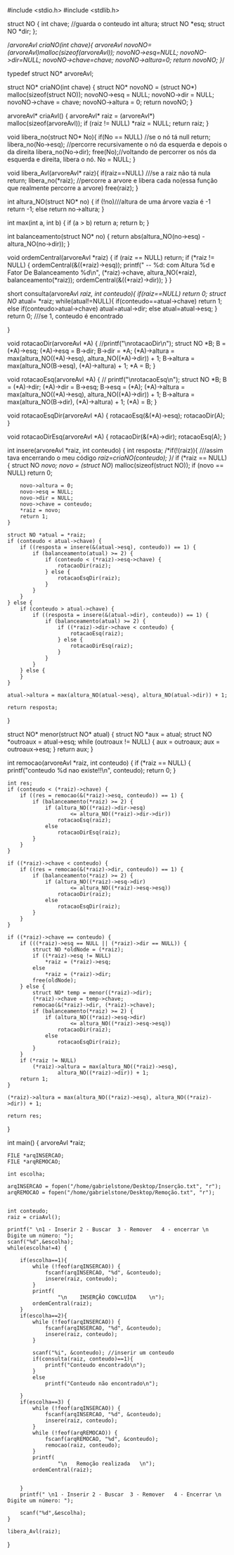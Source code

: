 #include <stdio.h>
#include <stdlib.h>

struct NO {
	int chave; //guarda o conteudo
	int altura;
	struct NO *esq;
	struct NO *dir;
};

/*arvoreAvl criaNO(int chave){
 arvoreAvl novoNO= (arvoreAvl)malloc(sizeof(arvoreAvl));
 novoNO->esq=NULL;
 novoNO->dir=NULL;
 novoNO->chave=chave;
 novoNO->altura=0;
 return novoNO;
 }*/

typedef struct NO* arvoreAvl;

struct NO* criaNO(int chave) {
	struct NO* novoNO = (struct NO*) malloc(sizeof(struct NO));
	novoNO->esq = NULL;
	novoNO->dir = NULL;
	novoNO->chave = chave;
	novoNO->altura = 0;
	return novoNO;
}

arvoreAvl* criaAvl() {
	arvoreAvl* raiz = (arvoreAvl*) malloc(sizeof(arvoreAvl));
	if (raiz != NULL)
		*raiz = NULL;
	return raiz;
}

void libera_no(struct NO* No){
	if(No == NULL) //se o nó tá null
		return;
	libera_no(No->esq); //percorre recursivamente o nó da esquerda e depois o da direita
	libera_no(No->dir);
	free(No);//voltando de percorrer os nós da esquerda e direita, libera o nó.
	No = NULL;
}

void libera_Avl(arvoreAvl* raiz){
	if(raiz==NULL) ///se a raiz não tá nula
		return;
	libera_no(*raiz); //percorre a arvore e libera cada no(essa função que realmente percorre a arvore)
	free(raiz);
}

int altura_NO(struct NO* no) {
	if (!no)///altura de uma árvore vazia é -1
		return -1;
	else
		return no->altura;
}

int max(int a, int b) {
	if (a > b)
		return a;
	return b;
}

int balanceamento(struct NO* no) {
	return abs(altura_NO(no->esq) - altura_NO(no->dir));
}

void ordemCentral(arvoreAvl *raiz) {
	if (raiz == NULL)
		return;
	if (*raiz != NULL) {
		ordemCentral(&((*raiz)->esq));
		printf(" -- %d: com Altura %d e Fator De Balanceamento %d\n",
				(*raiz)->chave, altura_NO(*raiz), balanceamento(*raiz));
		ordemCentral(&((*raiz)->dir));
	}
}

short consulta(arvoreAvl *raiz, int conteudo){
	if(raiz==NULL)
		return 0;
	struct NO* atual= *raiz;
	while(atual!=NULL){
		if(conteudo==atual->chave)
			return 1;
		else if(conteudo>atual->chave)
			atual=atual->dir;
		else
			atual=atual->esq;
	}
	return 0; ///se 1,  conteudo é encontrado

}

void rotacaoDir(arvoreAvl *A) {
	//printf("\nrotacaoDir\n");
	struct NO *B;
	B = (*A)->esq;
	(*A)->esq = B->dir;
	B->dir = *A;
	(*A)->altura = max(altura_NO((*A)->esq), altura_NO((*A)->dir)) + 1;
	B->altura = max(altura_NO(B->esq), (*A)->altura) + 1;
	*A = B;
}

void rotacaoEsq(arvoreAvl *A) {
	// printf("\nrotacaoEsq\n");
	struct NO *B;
	B = (*A)->dir;
	(*A)->dir = B->esq;
	B->esq = (*A);
	(*A)->altura = max(altura_NO((*A)->esq), altura_NO((*A)->dir)) + 1;
	B->altura = max(altura_NO(B->dir), (*A)->altura) + 1;
	(*A) = B;
}

void rotacaoEsqDir(arvoreAvl *A) {
	rotacaoEsq(&(*A)->esq);
	rotacaoDir(A);
}

void rotacaoDirEsq(arvoreAvl *A) {
	rotacaoDir(&(*A)->dir);
	rotacaoEsq(A);
}

int insere(arvoreAvl *raiz, int conteudo) {
	int resposta;
	/*if(!(raiz)){ ///assim tava encerrando o meu código
	        *raiz=criaNO(conteudo);
	    }*/
	if (*raiz == NULL) {
		struct NO *novo;
		novo = (struct NO*) malloc(sizeof(struct NO));
		if (novo == NULL)
			return 0;


		novo->altura = 0;
		novo->esq = NULL;
		novo->dir = NULL;
		novo->chave = conteudo;
		*raiz = novo;
		return 1;
	}

	struct NO *atual = *raiz;
	if (conteudo < atual->chave) {
		if ((resposta = insere(&(atual->esq), conteudo)) == 1) {
			if (balanceamento(atual) >= 2) {
				if (conteudo < (*raiz)->esq->chave) {
					rotacaoDir(raiz);
				} else {
					rotacaoEsqDir(raiz);
				}
			}
		}
	} else {
		if (conteudo > atual->chave) {
			if ((resposta = insere(&(atual->dir), conteudo)) == 1) {
				if (balanceamento(atual) >= 2) {
					if ((*raiz)->dir->chave < conteudo) {
						rotacaoEsq(raiz);
					} else {
						rotacaoDirEsq(raiz);
					}
				}
			}
		} else {
		}
	}

	atual->altura = max(altura_NO(atual->esq), altura_NO(atual->dir)) + 1;

	return resposta;
}

struct NO* menor(struct NO* atual) {
	struct NO *aux = atual;
	struct NO *outroaux = atual->esq;
	while (outroaux != NULL) {
		aux = outroaux;
		aux = outroaux->esq;
	}
	return aux;
}

int remocao(arvoreAvl *raiz, int conteudo) {
	if (*raiz == NULL) {
		printf("conteudo %d nao existe!!\n", conteudo);
		return 0;
	}

	int res;
	if (conteudo < (*raiz)->chave) {
		if ((res = remocao(&(*raiz)->esq, conteudo)) == 1) {
			if (balanceamento(*raiz) >= 2) {
				if (altura_NO((*raiz)->dir->esq)
						<= altura_NO((*raiz)->dir->dir))
					rotacaoEsq(raiz);
				else
					rotacaoDirEsq(raiz);
			}
		}
	}

	if ((*raiz)->chave < conteudo) {
		if ((res = remocao(&(*raiz)->dir, conteudo)) == 1) {
			if (balanceamento(*raiz) >= 2) {
				if (altura_NO((*raiz)->esq->dir)
						<= altura_NO((*raiz)->esq->esq))
					rotacaoDir(raiz);
				else
					rotacaoEsqDir(raiz);
			}
		}
	}

	if ((*raiz)->chave == conteudo) {
		if (((*raiz)->esq == NULL || (*raiz)->dir == NULL)) {
			struct NO *oldNode = (*raiz);
			if ((*raiz)->esq != NULL)
				*raiz = (*raiz)->esq;
			else
				*raiz = (*raiz)->dir;
			free(oldNode);
		} else {
			struct NO* temp = menor((*raiz)->dir);
			(*raiz)->chave = temp->chave;
			remocao(&(*raiz)->dir, (*raiz)->chave);
			if (balanceamento(*raiz) >= 2) {
				if (altura_NO((*raiz)->esq->dir)
						<= altura_NO((*raiz)->esq->esq))
					rotacaoDir(raiz);
				else
					rotacaoEsqDir(raiz);
			}
		}
		if (*raiz != NULL)
			(*raiz)->altura = max(altura_NO((*raiz)->esq),
					altura_NO((*raiz)->dir)) + 1;
		return 1;
	}

	(*raiz)->altura = max(altura_NO((*raiz)->esq), altura_NO((*raiz)->dir)) + 1;

	return res;
}

int main() {
	arvoreAvl *raiz;

	FILE *arqINSERCAO;
	FILE *arqREMOCAO;

	int escolha;

	arqINSERCAO = fopen("/home/gabrielstone/Desktop/Inserção.txt", "r");
	arqREMOCAO = fopen("/home/gabrielstone/Desktop/Remoção.txt", "r");


	int conteudo;
	raiz = criaAvl();

	printf(" \n1 - Inserir 2 - Buscar  3 - Remover   4 - encerrar \n Digite um número: ");
	scanf("%d",&escolha);
	while(escolha!=4) {

		if(escolha==1){
			while (!feof(arqINSERCAO)) {
				fscanf(arqINSERCAO, "%d", &conteudo);
				insere(raiz, conteudo);
			}
			printf(
					"\n    INSERÇÃO CONCLUÍDA    \n");
			ordemCentral(raiz);
		}
		if(escolha==2){
			while (!feof(arqINSERCAO)) {
				fscanf(arqINSERCAO, "%d", &conteudo);
				insere(raiz, conteudo);
			}

			scanf("%i", &conteudo); //inserir um conteudo
			if(consulta(raiz, conteudo)==1){
				printf("Conteudo encontrado\n");
			}
			else
				printf("Conteudo não encontrado\n");

		}
		if(escolha==3) {
			while (!feof(arqINSERCAO)) {
				fscanf(arqINSERCAO, "%d", &conteudo);
				insere(raiz, conteudo);
			}
			while (!feof(arqREMOCAO)) {
				fscanf(arqREMOCAO, "%d", &conteudo);
				remocao(raiz, conteudo);
			}
			printf(
					"\n   Remoção realizada   \n");
			ordemCentral(raiz);


		}
		printf(" \n1 - Inserir 2 - Buscar  3 - Remover   4 - Encerrar \n Digite um número: ");

		scanf("%d",&escolha);
	}

	libera_Avl(raiz);

}
